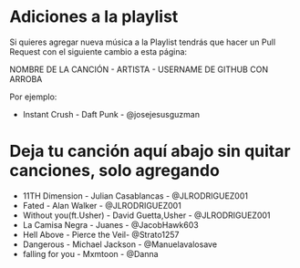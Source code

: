 # Adiciones a la playlist
Si quieres agregar nueva música a la Playlist tendrás que hacer un Pull Request con el siguiente cambio a esta página:

NOMBRE DE LA CANCIÓN - ARTISTA - USERNAME DE GITHUB CON ARROBA

Por ejemplo:
- Instant Crush - Daft Punk - @josejesusguzman


# Deja tu canción aquí abajo sin quitar canciones, solo agregando

- 11TH Dimension - Julian Casablancas - @JLRODRIGUEZ001
- Fated - Alan Walker - @JLRODRIGUEZ001
- Without you(ft.Usher) - David Guetta,Usher - @JLRODRIGUEZ001
- La Camisa Negra - Juanes - @JacobHawk603
- Hell Above - Pierce the Veil- @Strato1257
- Dangerous - Michael Jackson - @Manuelavalosave
- falling for you - Mxmtoon - @Danna
